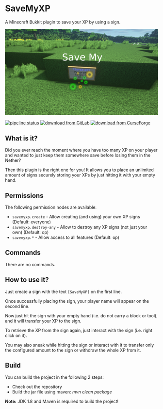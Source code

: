 # SaveMyXP

A Minecraft Bukkit plugin to save your XP by using a sign.

![](screenshot.jpg)

[![pipeline status](https://gitlab.com/Programie/SaveMyXP/badges/master/pipeline.svg)](https://gitlab.com/Programie/SaveMyXP/commits/master)
[![download from GitLab](https://img.shields.io/badge/download-Releases-blue?logo=gitlab)](https://gitlab.com/Programie/SaveMyXP/-/releases)
[![download from CurseForge](https://img.shields.io/badge/download-CurseForge-blue?logo=curseforge)](https://www.curseforge.com/minecraft/bukkit-plugins/savemyxp)

## What is it?

Did you ever reach the moment where you have too many XP on your player and wanted to just keep them somewhere save before losing them in the Nether?

Then this plugin is the right one for you! It allows you to place an unlimited amount of signs securely storing your XPs by just hitting it with your empty hand.

## Permissions

The following permission nodes are available:

* `savemyxp.create` - Allow creating (and using) your own XP signs (Default: everyone)
* `savemyxp.destroy-any` - Allow to destroy any XP signs (not just your own) (Default: op)
* `savemyxp.*` - Allow access to all features (Default: op)

## Commands

There are no commands.

## How to use it?

Just create a sign with the text `[SaveMyXP]` on the first line.

Once successfully placing the sign, your player name will appear on the second line.

Now just hit the sign with your empty hand (i.e. do not carry a block or tool), and it will transfer your XP to the sign.

To retrieve the XP from the sign again, just interact with the sign (i.e. right click on it).

You may also sneak while hitting the sign or interact with it to transfer only the configured amount to the sign or withdraw the whole XP from it.

## Build

You can build the project in the following 2 steps:

* Check out the repository
* Build the jar file using maven: *mvn clean package*

**Note:** JDK 1.8 and Maven is required to build the project!